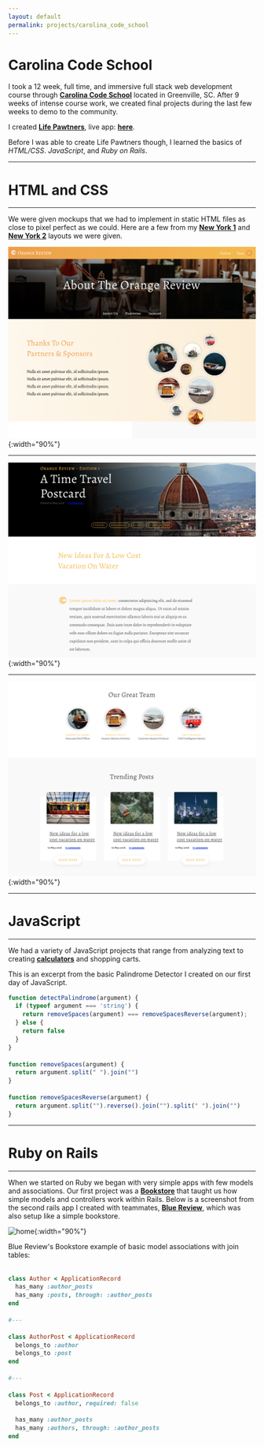 ```yaml
---
layout: default
permalink: projects/carolina_code_school
---
```



# Carolina Code School

I took a 12 week, full time, and immersive full stack web development course through **[Carolina Code School](https://carolinacodeschool.org/)** located in Greenville, SC. After 9 weeks of intense course work, we created final projects during the last few weeks to demo to the community.

I created **[Life Pawtners]({{site.life_pawtners_details}})**, live app: **[here](https://lifepawtners.herokuapp.com/)**.

Before I was able to create Life Pawtners though, I learned the basics of _HTML/CSS_. _JavaScript_, and _Ruby on Rails_.

* * *
# HTML and CSS
* * *

We were given mockups that we had to implement in static HTML files as close to pixel perfect as we could. Here are a few from my **[New York 1](https://github.com/emmaconverse/ccs_new_york_layout_1)** and **[New York 2](https://github.com/emmaconverse/ccs_new_york_layout_2)** layouts we were given.

![home](../assets/images/ny-3.png){:width="90%"}
* * *
![home](../assets/images/ny-4.png){:width="90%"}
* * *
![home](../assets/images/ny-2.png){:width="90%"}

* * *
# JavaScript
* * *

We had a variety of JavaScript projects that range from analyzing text to creating **[calculators](https://github.com/emmaconverse/calculator)** and shopping carts.

This is an excerpt from the basic Palindrome Detector I created on our first day of JavaScript.

```js
function detectPalindrome(argument) {
  if (typeof argument === 'string') {
    return removeSpaces(argument) === removeSpacesReverse(argument);
  } else {
    return false
  }
}

function removeSpaces(argument) {
  return argument.split(" ").join("")
}

function removeSpacesReverse(argument) {
  return argument.split("").reverse().join("").split(" ").join("")
}
````
* * *
# Ruby on Rails
* * *

When we started on Ruby we began with very simple apps with few models and associations. Our first project was a **[Bookstore](https://github.com/emmaconverse/ecommerce_bookstore)** that taught us how simple models and controllers work within Rails. Below is a screenshot from the second rails app I created with teammates, **[Blue Review](https://github.com/emmaconverse/blue_review)**, which was also setup like a simple bookstore.

![home](../assets/images/blue-review.png){:width="90%"}

Blue Review's Bookstore example of basic model associations with join tables:
```Ruby

class Author < ApplicationRecord
  has_many :author_posts
  has_many :posts, through: :author_posts
end

#---

class AuthorPost < ApplicationRecord
  belongs_to :author
  belongs_to :post
end

#---

class Post < ApplicationRecord
  belongs_to :author, required: false

  has_many :author_posts
  has_many :authors, through: :author_posts
end
```
